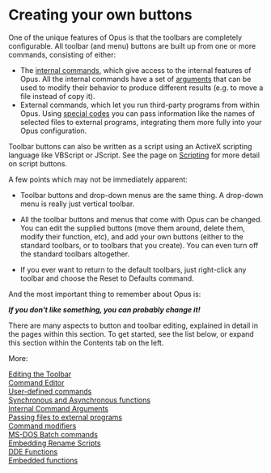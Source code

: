 # Creating your own buttons

One of the unique features of Opus is that the toolbars are completely configurable. All toolbar (and menu) buttons are built up from one or more commands, consisting of either:

- The [internal commands](/Manual/reference/command_reference/internal_commands/README.md), which give access to the internal features of Opus. All the internal commands have a set of [arguments](/Manual/customize/creating_your_own_buttons/internal_command_arguments.md) that can be used to modify their behavior to produce different results (e.g. to move a file instead of copy it).
- External commands, which let you run third-party programs from within Opus. Using [special codes](/Manual/customize/creating_your_own_buttons/passing_files_to_external_programs.md) you can pass information like the names of selected files to external programs, integrating them more fully into your Opus configuration.

Toolbar buttons can also be written as a script using an ActiveX scripting language like VBScript or JScript. See the page on [Scripting](/Manual/scripting/README.md) for more detail on script buttons.

A few points which may not be immediately apparent:

- Toolbar buttons and drop-down menus are the same thing. A drop-down menu is really just vertical toolbar.
- All the toolbar buttons and menus that come with Opus can be changed. You can edit the supplied buttons (move them around, delete them, modify their function, etc), and add your own buttons (either to the standard toolbars, or to toolbars that you create). You can even turn off the standard toolbars altogether.

- If you ever want to return to the default toolbars, just right-click any toolbar and choose the Reset to Defaults command.

And the most important thing to remember about Opus is:

***If you don't like something, you can probably change it!***

There are many aspects to button and toolbar editing, explained in detail in the pages within this section. To get started, see the list below, or expand this section within the Contents tab on the left.

More:

[Editing the Toolbar](/Manual/customize/creating_your_own_buttons/editing_the_toolbar/README.md)  
[Command Editor](/Manual/customize/creating_your_own_buttons/command_editor/README.md)  
[User-defined commands](/Manual/customize/creating_your_own_buttons/user-defined_commands.md)  
[Synchronous and Asynchronous functions](/Manual/customize/creating_your_own_buttons/synchronous_and_asynchronous_functions.md)  
[Internal Command Arguments](/Manual/customize/creating_your_own_buttons/internal_command_arguments.md)  
[Passing files to external programs](/Manual/customize/creating_your_own_buttons/passing_files_to_external_programs.md)  
[Command modifiers](/Manual/customize/creating_your_own_buttons/command_modifiers.md)  
[MS-DOS Batch commands](/Manual/customize/creating_your_own_buttons/ms-dos_batch_commands.md)  
[Embedding Rename Scripts](/Manual/customize/creating_your_own_buttons/embedding_rename_scripts.md)  
[DDE Functions](/Manual/customize/creating_your_own_buttons/dde_functions.md)  
[Embedded functions](/Manual/customize/creating_your_own_buttons/embedded_functions.md)  
